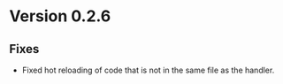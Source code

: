 # Version 0.2.6

## Fixes

- Fixed hot reloading of code that is not in the same file as the handler.
